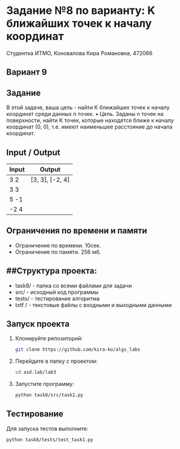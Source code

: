 Задание №8 по варианту: K ближайших точек к началу координат
====
Студентка ИТМО, Коновалова Кира Романовна, 472066

Вариант 9
----

Задание
---

В этой задаче, ваша цель - найти K ближайших точек к началу координат среди данных n точек. • Цель. Заданы n точек на поверхности, найти K точек, которые находятся ближе к началу координат (0, 0), т.е. имеют наименьшее расстояние до начала координат.  


Input / Output
----

| Input | Output          |
|-------|-----------------|
| 3 2   | [3, 3], [-2, 4] |
| 3 3   |                 |
 | 5 -1  |                 |
| -2 4 | |



## Ограничения по времени и памяти

- Ограничение по времени. 10сек.
- Ограничение по памяти. 256 мб.

##Структура проекта:
-------
* task8/ - папка со всеми файлами для задачи
* src/ - исходный код программы
* tests/ - тестирование алгоритма
* txtf / - текстовые файлы с входными и выходными данными

## Запуск проекта
1. Клонируйте репозиторий:
   ```bash
   git clone https://github.com/kira-ko/algs_labs
   ```
2. Перейдите в папку с проектом:
   ```bash
   cd asd.lab/lab3
   ```
3. Запустите программу:
   ```bash
   python task8/src/task1.py
   ```
## Тестирование

Для запуска тестов выполните:
   ```bash
   python task8/tests/test_task1.py
   ```